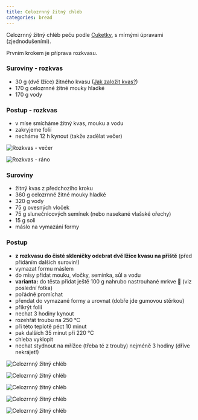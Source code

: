 ```yaml
---
title: Celozrnný žitný chléb
categories: bread
---
```



Celozrnný žitný chléb peču podle [Cuketky](https://recepty.cuketka.cz/celozrnny-zitny-chleb/), s mírnými úpravami (zjednodušeními).

Prvním krokem je příprava rozkvasu.

### Suroviny - rozkvas
- 30 g (dvě lžíce) žitného kvasu ([Jak založit kvas?](/kvas-kvasek/))
- 170 g celozrnné žitné mouky hladké
- 170 g vody

### Postup - rozkvas
- v míse smícháme žitný kvas, mouku a vodu
- zakryjeme folií
- necháme 12 h kynout (takže zadělat večer)

![Rozkvas - večer](/fotky/rozkvas-1.jpg)

![Rozkvas - ráno](/fotky/rozkvas-2.jpg)

### Suroviny
- žitný kvas z předchozího kroku
- 360 g celozrnné žitné mouky hladké
- 320 g vody
- 75 g ovesných vloček
- 75 g slunečnicových semínek (nebo nasekané vlašské ořechy)
- 15 g soli
- máslo na vymazání formy
  

### Postup
- **z rozkvasu do čisté skleničky odebrat dvě lžíce kvasu na příště** (před přidáním dalších surovin!)
- vymazat formu máslem
- do mísy přidat mouku, vločky, semínka, sůl a vodu
- **varianta:** do těsta přidat ještě 100 g nahrubo nastrouhané mrkve 🥕 (viz poslední fotka)
- pořádně promíchat
- přendat do vymazané formy a urovnat (dobře jde gumovou stěrkou)
- přikrýt folií
- nechat 3 hodiny kynout
- rozehřát troubu na 250 °C
- při této teplotě péct 10 minut
- pak dalších 35 minut při 220 °C
- chleba vyklopit 
- nechat stydnout na mřížce (třeba té z trouby) nejméně 3 hodiny (dříve nekrájet!)


![Celozrnný žitný chléb](/fotky/celozrnny-zitny-chleb-1.jpg)

![Celozrnný žitný chléb](/fotky/celozrnny-zitny-chleb-2.jpg)

![Celozrnný žitný chléb](/fotky/celozrnny-zitny-chleb-3.jpg)

![Celozrnný žitný chléb](/fotky/celozrnny-zitny-chleb-4.jpg)

![Celozrnný žitný chléb](/fotky/celozrnny-zitny-chleb-5-mrkvovy.jpg)
